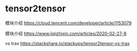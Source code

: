 

# tensor2tensor

模块介绍  https://cloud.tencent.com/developer/article/1153079







模块介绍 https://www.jiqizhixin.com/articles/2020-02-27-8



vs trax https://stackshare.io/stackups/tensor2tensor-vs-trax